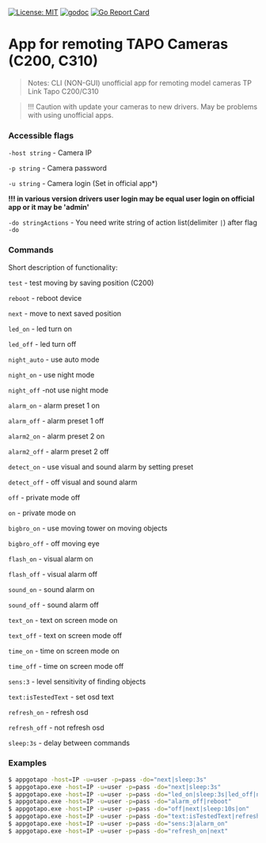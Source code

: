 [![License: MIT](https://img.shields.io/badge/License-MIT-yellow.svg)](https://opensource.org/licenses/MIT) [![godoc](https://godoc.org/github.com/KusoKaihatsuSha/appgotapo?status.svg)](https://godoc.org/github.com/KusoKaihatsuSha/appgotapo) [![Go Report Card](https://goreportcard.com/badge/github.com/KusoKaihatsuSha/appgotapo)](https://goreportcard.com/report/github.com/KusoKaihatsuSha/appgotapo)

# App for remoting TAPO Cameras (C200, C310)
> Notes: CLI (NON-GUI) unofficial app for remoting model cameras TP Link Tapo C200/C310

> !!! Caution with update your cameras to new drivers. May be problems with using unofficial apps.

### Accessible flags

`-host string`  - Camera IP

`-p string`     - Camera password

`-u string`      - Camera login (Set in official app*)

**!!! in various version drivers user login may be equal user login on official app or it may be 'admin'**

`-do stringActions` - You need write string of action list(delimiter `|`) after flag `-do`

### Commands
Short description of functionality:

`test` - test moving by saving position (C200)

`reboot` - reboot device

`next` - move to next saved position

`led_on` - led turn on

`led_off` - led turn off

`night_auto` - use auto mode

`night_on` - use night mode

`night_off` -not use night mode

`alarm_on` - alarm preset 1 on

`alarm_off` - alarm preset 1 off

`alarm2_on` - alarm preset 2 on

`alarm2_off` - alarm preset 2 off

`detect_on` - use visual and sound alarm by setting preset

`detect_off` - off visual and sound alarm

`off` - private mode off

`on` - private mode on

`bigbro_on` - use moving tower on moving objects

`bigbro_off` - off moving eye

`flash_on` - visual alarm on

`flash_off` - visual alarm off

`sound_on` - sound alarm on

`sound_off` - sound alarm off

`text_on` - text on screen mode on

`text_off` - text on screen mode off

`time_on` - time on screen mode on

`time_off` - time on screen mode off

`sens:3` -  level sensitivity of finding objects

`text:isTestedText` - set osd text

`refresh_on` - refresh osd

`refresh_off` - not refresh osd

`sleep:3s` - delay between commands


### Examples

```sh
$ appgotapo -host=IP -u=user -p=pass -do="next|sleep:3s"
$ appgotapo.exe -host=IP -u=user -p=pass -do="next|sleep:3s"
$ appgotapo.exe -host=IP -u=user -p=pass -do="led_on|sleep:3s|led_off|night_on|sleep:3s|night_auto|alarm_on|sleep:30s|alarm_off|sleep:6s|next|sleep:6s|next|sleep:6s|next|off|next|sleep:10s|on"
$ appgotapo.exe -host=IP -u=user -p=pass -do="alarm_off|reboot"
$ appgotapo.exe -host=IP -u=user -p=pass -do="off|next|sleep:10s|on"
$ appgotapo.exe -host=IP -u=user -p=pass -do="text:isTestedText|refresh_off|next"
$ appgotapo.exe -host=IP -u=user -p=pass -do="sens:3|alarm_on"
$ appgotapo.exe -host=IP -u=user -p=pass -do="refresh_on|next"
```

